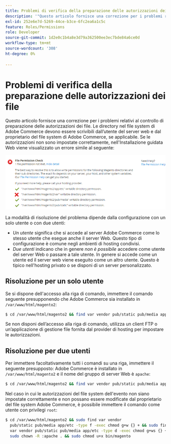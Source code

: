 ```yaml
---
title: Problemi di verifica della preparazione delle autorizzazioni dei file
description: '"Questo articolo fornisce una correzione per i problemi relativi al controllo di preparazione delle autorizzazioni dei file. Le directory nel file system di Adobe Commerce devono essere scrivibili dall’utente del server web e dal proprietario del file system di Adobe Commerce, se applicabile. Se le autorizzazioni non sono impostate correttamente, nell''Installazione guidata Web viene visualizzato un errore simile al seguente:'''
exl-id: 252e6e7d-5269-44ce-b3ce-6fc2ea6a1c5c
feature: Roles/Permissions
role: Developer
source-git-commit: 1d2e0c1b4a8e3d79a362500ee3ec7bde84a6ce0d
workflow-type: tm+mt
source-wordcount: '308'
ht-degree: 0%

---
```


# Problemi di verifica della preparazione delle autorizzazioni dei file

Questo articolo fornisce una correzione per i problemi relativi al controllo di preparazione delle autorizzazioni dei file. Le directory nel file system di Adobe Commerce devono essere scrivibili dall’utente del server web e dal proprietario del file system di Adobe Commerce, se applicabile. Se le autorizzazioni non sono impostate correttamente, nell&#39;Installazione guidata Web viene visualizzato un errore simile al seguente:

![install_rc_file-perms.png](assets/install_rc_file-perms.png)

La modalità di risoluzione del problema dipende dalla configurazione con un solo utente o con due utenti:

* *Un utente* significa che si accede al server Adobe Commerce come lo stesso utente che esegue anche il server Web. Questo tipo di configurazione è comune negli ambienti di hosting condivisi.
* *Due utenti* indicano che in genere *non è possibile* accedere come utente del server Web o passare a tale utente. In genere si accede come un utente ed il server web viene eseguito come un altro utente. Questo è tipico nell&#39;hosting privato o se disponi di un server personalizzato.

## Risoluzione per un solo utente

Se si dispone dell&#39;accesso alla riga di comando, immettere il comando seguente presupponendo che Adobe Commerce sia installato in `/var/www/html/magento2`:

```bash
$ cd /var/www/html/magento2 && find var vendor pub/static pub/media app/etc -type f -exec chmod g+w {} + && find var vendor pub/static pub/media app/etc -type d -exec chmod g+w {} + && chmod u+x bin/magento
```

Se non disponi dell’accesso alla riga di comando, utilizza un client FTP o un’applicazione di gestione file fornita dal provider di hosting per impostare le autorizzazioni.

## Risoluzione per due utenti

Per immettere facoltativamente tutti i comandi su una riga, immettere il seguente presupposto: Adobe Commerce è installato in `/var/www/html/magento2` e il nome del gruppo di server Web è `apache`:

```bash
$ cd /var/www/html/magento2 && find var vendor pub/static pub/media app/etc -type f -exec chmod g+w {} + && find var vendor pub/static pub/media app/etc -type d -exec chmod g+ws {} + && chown -R :apache . && chmod u+x bin/magento
```

Nel caso in cui le autorizzazioni del file system dell&#39;evento non siano impostate correttamente e non possano essere modificate dal proprietario del file system Adobe Commerce, è possibile immettere il comando come utente con privilegi `root`:

```bash
$ cd /var/www/html/magento2 && sudo find var vendor
  pub/static pub/media app/etc -type f -exec chmod g+w {} + && sudo find
  var vendor pub/static pub/media app/etc -type d -exec chmod g+ws {} + &&
  sudo chown -R :apache . && sudo chmod u+x bin/magento
```
